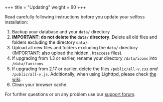 +++
title = "Updating"
weight = 60
+++

Read carefully following instructions before you update your selfoss installation:

1. Backup your database and your `data/` directory
2. **IMPORTANT: do not delete the `data/` directory**. Delete all old files and folders excluding the directory `data/`.
3. Upload all new files and folders excluding the `data/` directory (IMPORTANT: also upload the hidden `.htaccess` files).
4. If upgrading from 1.3 or earlier, rename your directory `/data/icons` into `/data/favicons`
5. If upgrading from 2.17 or earlier, delete the files <code>/public/all-v<var>*</var>.css</code> and <code>/public/all-v<var>*</var>.js</code>. Additionally, when using Lighttpd, please check [the wiki](https://github.com/fossar/selfoss/wiki/Lighttpd-configuration#upgrading-from-selfoss-217-or-lower).
6. Clean your browser cache.

For further questions or on any problem use our [support forum](https://forum.selfoss.aditu.de/).
